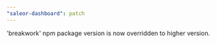 ```yaml
---
"saleor-dashboard": patch
---
```


'breakwork' npm package version is now overridden to higher version.

